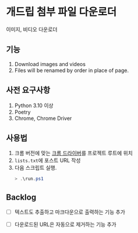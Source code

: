 # 개드립 첨부 파일 다운로더

이미지, 비디오 다운로더

## 기능

1. Download images and videos
2. Files will be renamed by order in place of page.

## 사전 요구사항

1. Python 3.10 이상
2. Poetry
3. Chrome, Chrome Driver

## 사용법

1. 크롬 버전에 맞는 [크롬 드라이버]를 프로젝트 루트에 위치
2. `lists.txt`에 포스트 URL 작성
3. 다음 스크립트 실행.
   ```powershell
   > .\run.ps1
   ```


[크롬 드라이버]: https://googlechromelabs.github.io/chrome-for-testing

## Backlog

- [ ] 텍스트도 추출하고 마크다운으로 출력하는 기능 추가
- [ ] 다운로드된 URL은 자동으로 제거하는 기능 추가

